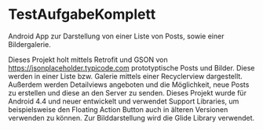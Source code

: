 # TestAufgabeKomplett
Android App zur Darstellung von einer Liste von Posts, sowie einer Bildergalerie.

Dieses Projekt holt mittels Retrofit und GSON von https://jsonplaceholder.typicode.com prototyptische Posts und Bilder.
Diese werden in einer Liste bzw. Galerie mittels einer Recyclerview dargestellt. Außerdem werden Detailviews angeboten
und die Möglichkeit, neue Posts zu erstellen und diese an den Server zu senden.
Dieses Projekt wurde für Android 4.4 und neuer entwickelt und verwendet Support Libraries, um beispielsweise den
Floating Action Button auch in älteren Versionen verwenden zu können.
Zur Bilddarstellung wird die Glide Library verwendet.
